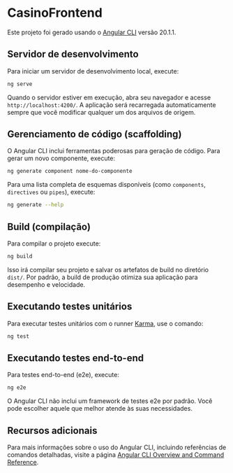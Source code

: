 # CasinoFrontend

Este projeto foi gerado usando o [Angular CLI](https://github.com/angular/angular-cli) versão 20.1.1.

## Servidor de desenvolvimento

Para iniciar um servidor de desenvolvimento local, execute:

```bash
ng serve
```

Quando o servidor estiver em execução, abra seu navegador e acesse `http://localhost:4200/`. A aplicação será recarregada automaticamente sempre que você modificar qualquer um dos arquivos de origem.

## Gerenciamento de código (scaffolding)

O Angular CLI inclui ferramentas poderosas para geração de código. Para gerar um novo componente, execute:

```bash
ng generate component nome-do-componente
```

Para uma lista completa de esquemas disponíveis (como `components`, `directives` ou `pipes`), execute:

```bash
ng generate --help
```

## Build (compilação)

Para compilar o projeto execute:

```bash
ng build
```

Isso irá compilar seu projeto e salvar os artefatos de build no diretório `dist/`. Por padrão, a build de produção otimiza sua aplicação para desempenho e velocidade.

## Executando testes unitários

Para executar testes unitários com o runner [Karma](https://karma-runner.github.io), use o comando:

```bash
ng test
```

## Executando testes end-to-end

Para testes end-to-end (e2e), execute:

```bash
ng e2e
```

O Angular CLI não inclui um framework de testes e2e por padrão. Você pode escolher aquele que melhor atende às suas necessidades.

## Recursos adicionais

Para mais informações sobre o uso do Angular CLI, incluindo referências de comandos detalhadas, visite a página [Angular CLI Overview and Command Reference](https://angular.dev/tools/cli).
